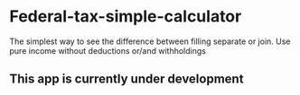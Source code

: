 # Federal-tax-simple-calculator

The simplest way to see the difference between filling separate or join. Use pure income without deductions or/and withholdings

## This app is currently under development
